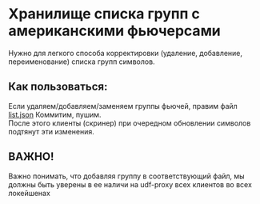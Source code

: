 ﻿# Хранилище списка групп с американскими фьючерсами
Нужно для легкого способа корректировки (удаление, добавление, переименование) списка групп символов.

## Как пользоваться:
Если удаляем/добавляем/заменяем группы фьючей, правим файл [list.json](./list.json)
Коммитим, пушим.  
После этого клиенты (скринер) при очередном обновлении символов подтянут эти изменения.

## ВАЖНО!
Важно понимать, что добавляя группу в соответствующий файл, мы должны быть уверены в ее наличи на udf-proxy всех клиентов во всех локейшенах